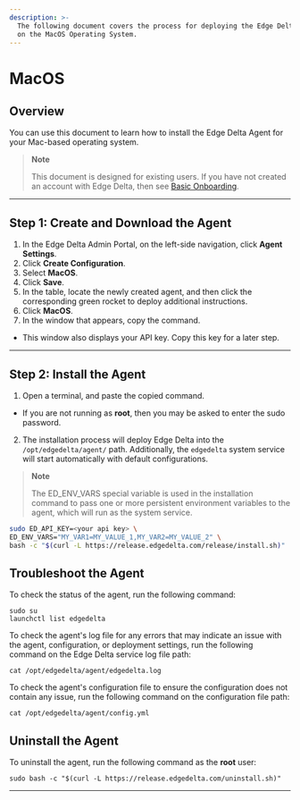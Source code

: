 ```yaml
---
description: >-
  The following document covers the process for deploying the Edge Delta service
  on the MacOS Operating System.
---
```


# MacOS

## Overview

You can use this document to learn how to install the Edge Delta Agent for your Mac-based operating system.

> **Note**
>
> This document is designed for existing users. If you have not created an account with Edge Delta, then see [Basic Onboarding](/docs/basic-onboarding.md).

***

## Step 1: Create and Download the Agent 

1. In the Edge Delta Admin Portal, on the left-side navigation, click **Agent Settings**.
2. Click **Create Configuration**. 
3. Select **MacOS**.
4. Click **Save**.  
5. In the table, locate the newly created agent, and then click the corresponding green rocket to deploy additional instructions. 
6. Click **MacOS**. 
7. In the window that appears, copy the command. 
  - This window also displays your API key. Copy this key for a later step. 

***

## Step 2: Install the Agent

1. Open a terminal, and paste the copied command.
  - If you are not running as **root**, then you may be asked to enter the sudo password. 
2. The installation process will deploy Edge Delta into the `/opt/edgedelta/agent/` path. Additionally, the `edgedelta` system service will start automatically with default configurations.


> **Note**
> 
> The ED\_ENV\_VARS special variable is used in the installation command to pass one or more persistent environment variables to the agent, which will run as the system service.


```bash
sudo ED_API_KEY=<your api key> \
ED_ENV_VARS="MY_VAR1=MY_VALUE_1,MY_VAR2=MY_VALUE_2" \
bash -c "$(curl -L https://release.edgedelta.com/release/install.sh)"
```

## Troubleshoot the Agent

To check the status of the agent, run the following command: 

```
sudo su
launchctl list edgedelta
```

To check the agent's log file for any errors that may indicate an issue with the agent, configuration, or deployment settings, run the following command on the Edge Delta service log file path:

```
cat /opt/edgedelta/agent/edgedelta.log
```

To check the agent's configuration file to ensure the configuration does not contain any issue, run the following command on the configuration file path: 

```
cat /opt/edgedelta/agent/config.yml
```

## Uninstall the Agent

To uninstall the agent, run the following command as the **root** user:

```
sudo bash -c "$(curl -L https://release.edgedelta.com/uninstall.sh)"
```

***
